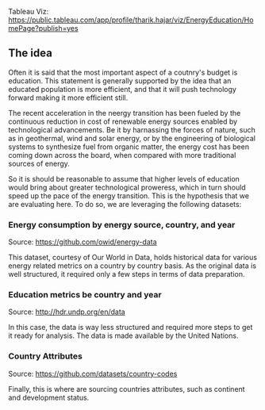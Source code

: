 Tableau Viz: https://public.tableau.com/app/profile/tharik.hajar/viz/EnergyEducation/HomePage?publish=yes

## The idea

Often it is said that the most important aspect of a coutnry's budget is education. This statement is generally supported by the idea that an educated population is more efficient, and that it will push technology forward making it more efficient still. 

The recent acceleration in the neergy transition has been fueled by the continuous reduction in cost of renewable energy sources enabled by technological advancements. Be it by harnassing the forces of nature, such as in geothermal, wind and solar energy, or by the engineering of biological systems to synthesize fuel from organic matter, the energy cost has been coming down across the board, when compared with more traditional sources of energy. 

So it is should be reasonable to assume that higher levels of education would bring about greater technological proweress, which in turn should speed up the pace of the energy transition. This is the hypothesis that we are evaluating here. To do so, we are leveraging the following datasets:

### Energy consumption by energy source, country, and year 

Source: https://github.com/owid/energy-data

This dataset, courtesy of Our World in Data, holds historical data for various energy related metrics on a country by country basis. As the original data is well structured, it required only a few steps in terms of data preparation. 

### Education metrics be country and year 

Source: http://hdr.undp.org/en/data

In this case, the data is way less structured and required more steps to get it ready for analysis. The data is made available by the United Nations.

### Country Attributes 

Source: https://github.com/datasets/country-codes

Finally, this is where are sourcing countries attributes, such as continent and development status.



